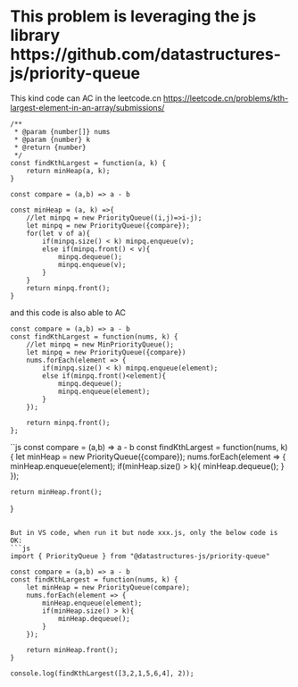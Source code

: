 <h1>This problem is leveraging the js library   https://github.com/datastructures-js/priority-queue</h1>

This kind code can AC in the leetcode.cn https://leetcode.cn/problems/kth-largest-element-in-an-array/submissions/
```JS
/**
 * @param {number[]} nums
 * @param {number} k
 * @return {number}
 */
const findKthLargest = function(a, k) {
    return minHeap(a, k);
}

const compare = (a,b) => a - b

const minHeap = (a, k) =>{
    //let minpq = new PriorityQueue((i,j)=>i-j);
    let minpq = new PriorityQueue({compare});
    for(let v of a){
        if(minpq.size() < k) minpq.enqueue(v);
        else if(minpq.front() < v){
            minpq.dequeue();
            minpq.enqueue(v);
        }
    }
    return minpq.front();
}
```

and this code is also able to AC
```JS
const compare = (a,b) => a - b
const findKthLargest = function(nums, k) {
    //let minpq = new MinPriorityQueue();
    let minpq = new PriorityQueue({compare})
    nums.forEach(element => {
        if(minpq.size() < k) minpq.enqueue(element);
        else if(minpq.front()<element){
            minpq.dequeue();
            minpq.enqueue(element);
        }
    });
    
    return minpq.front();
};
```

``js
const compare = (a,b) => a - b
const findKthLargest = function(nums, k) {
    let minHeap = new PriorityQueue({compare});
    nums.forEach(element => {
        minHeap.enqueue(element);
        if(minHeap.size() > k){
            minHeap.dequeue();
        }
    });

    return minHeap.front();
}
```

But in VS code, when run it but node xxx.js, only the below code is OK:
```js
import { PriorityQueue } from "@datastructures-js/priority-queue"

const compare = (a,b) => a - b
const findKthLargest = function(nums, k) {
    let minHeap = new PriorityQueue(compare);
    nums.forEach(element => {
        minHeap.enqueue(element);
        if(minHeap.size() > k){
            minHeap.dequeue();
        }
    });

    return minHeap.front();
}

console.log(findKthLargest([3,2,1,5,6,4], 2));
```

